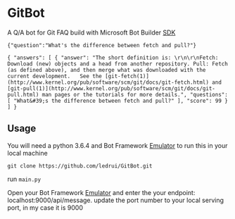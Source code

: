 # GitBot
A Q/A bot for Git FAQ build with Microsoft Bot Builder [SDK]("https://github.com/Microsoft/botbuilder-python/wiki")

`{"question":"What's the difference between fetch and pull?"}`

`{
    "answers": [
        {
            "answer": "The short definition is: \r\n\r\nFetch: Download (new) objects and a head from another repository. Pull: Fetch (as defined above), and then merge what was downloaded with the current development.   See the [git-fetch(1)](http://www.kernel.org/pub/software/scm/git/docs/git-fetch.html) and [git-pull(1)](http://www.kernel.org/pub/software/scm/git/docs/git-pull.html) man pages or the tutorials for more details.",
            "questions": [
                "What&#39;s the difference between fetch and pull?"
            ],
            "score": 99
        }
    ]
}`


## Usage
You will need a python 3.6.4 and Bot Framework [Emulator]("https://github.com/Microsoft/BotFramework-Emulator") to run this in your local machine

`git clone https://github.com/ledrui/GitBot.git`

run `main.py`

Open your Bot Framework [Emulator]("https://github.com/Microsoft/BotFramework-Emulator") and enter the your endpoint:
localhost:9000/api/message. update the port number to your local serving port, in my case it is 9000
